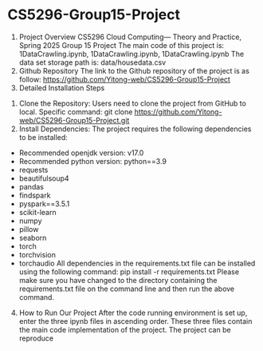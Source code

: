 # CS5296-Group15-Project
1. Project Overview
CS5296 Cloud Computing— Theory and Practice, Spring 2025 Group 15 Project
The main code of this project is: 1DataCrawling.ipynb, 1DataCrawling.ipynb, 1DataCrawling.ipynb
The data set storage path is: data/housedata.csv
2. Github Repository
The link to the Github repository of the project is as follow:
https://github.com/Yitong-web/CS5296-Group15-Project
3. Detailed Installation Steps
1) Clone the Repository: Users need to clone the project from GitHub to local. Specific command:
git clone https://github.com/Yitong-web/CS5296-Group15-Project.git
2) Install Dependencies: The project requires the following dependencies to be installed:
- Recommended openjdk version: v17.0
- Recommended python version: python==3.9
- requests
- beautifulsoup4
- pandas
- findspark
- pyspark==3.5.1
- scikit-learn
- numpy
- pillow
- seaborn
- torch
- torchvision
- torchaudio
All dependencies in the requirements.txt file can be installed using the following command:
pip install -r requirements.txt
Please make sure you have changed to the directory containing the requirements.txt file on the command
line and then run the above command.
4. How to Run Our Project
After the code running environment is set up, enter the three ipynb files in ascending order. These three files contain the main code implementation of the project. The project can be reproduce
